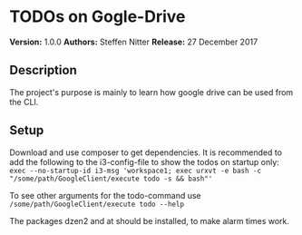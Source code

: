 TODOs on Gogle-Drive
====

**Version:** 1.0.0
**Authors:** Steffen Nitter
**Release:** 27 December 2017

## Description

The project's purpose is mainly to learn how google drive can be used from the CLI.

## Setup

Download and use composer to get dependencies.
It is recommended to add the following to the i3-config-file to show the todos on startup only:
`exec --no-startup-id i3-msg 'workspace1; exec urxvt -e bash -c "/some/path/GoogleClient/execute todo -s && bash"'`

To see other arguments for the todo-command use
`/some/path/GoogleClient/execute todo --help`

The packages dzen2 and at should be installed, to make alarm times work.
